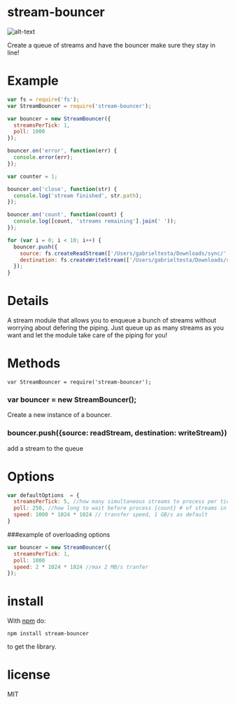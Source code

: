 # stream-bouncer

![alt-text](http://jeffreyhill.typepad.com/.a/6a00d8341d417153ef01156f3266b2970c-pi)

Create a queue of streams and have the bouncer
make sure they stay in line!

# Example

```javascript
var fs = require('fs');
var StreamBouncer = require('stream-bouncer');

var bouncer = new StreamBouncer({
  streamsPerTick: 1,
  poll: 1000
});

bouncer.on('error', function(err) {
  console.error(err);
});

var counter = 1;

bouncer.on('close', function(str) {
  console.log('stream finished', str.path);
});

bouncer.on('count', function(count) {
  console.log([count, 'streams remaining'].join(' '));
});

for (var i = 0; i < 10; i++) {
  bouncer.push({
    source: fs.createReadStream(['/Users/gabrieltesta/Downloads/sync/', i, '.mp3'].join('')),
    destination: fs.createWriteStream(['/Users/gabrieltesta/Downloads/slave/', i*counter, '.mp3'].join('')),
  });
}

```

# Details

A stream module that allows you to enqueue a bunch of streams without worrying about
defering the piping.  Just queue up as many streams as you want and let the module take
care of the piping for you!

# Methods

```
var StreamBouncer = require('stream-bouncer');
```

### var bouncer = new StreamBouncer();

Create a new instance of a bouncer.

### bouncer.push({source: readStream, destination: writeStream})
add a stream to the queue

# Options
```javascript
var defaultOptions  = {
  streamsPerTick: 5, //how many simultaneous streams to process per tick
  poll: 250, //how long to wait before process {count} # of streams in ms
  speed: 1000 * 1024 * 1024 // transfer speed, 1 GB/s as default
}
```
###example of overloading options
```javascript
var bouncer = new StreamBouncer({
  streamsPerTick: 1,
  poll: 1000
  speed: 2 * 1024 * 1024 //max 2 MB/s tranfer
});
```

# install

With [npm](https://npmjs.org) do:

```
npm install stream-bouncer
```
to get the library.

# license

MIT

